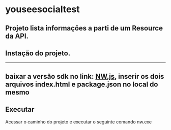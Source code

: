 # youseesocialtest

## Projeto lista informações a parti de um Resource da API.

## Instação do projeto. ##
---
baixar a versão sdk no link: [NW.js](https://nwjs.io/),
inserir os dois arquivos index.html e package.json no local do mesmo
----
## Executar ##

Acessar o caminho do projeto e executar o seguinte comando nw.exe




